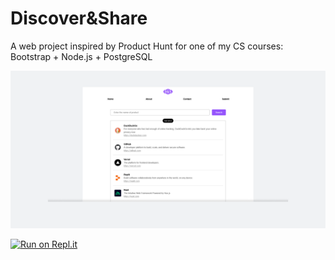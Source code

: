 # Discover&Share

A web project inspired by Product Hunt for one of my CS courses: Bootstrap + Node.js + PostgreSQL

![Screenshot](/public/images/screenshot.png)

[![Run on Repl.it](https://replit.com/badge/)](https://replit.com/@oneminch/discover-n-share?v=1#index.js)